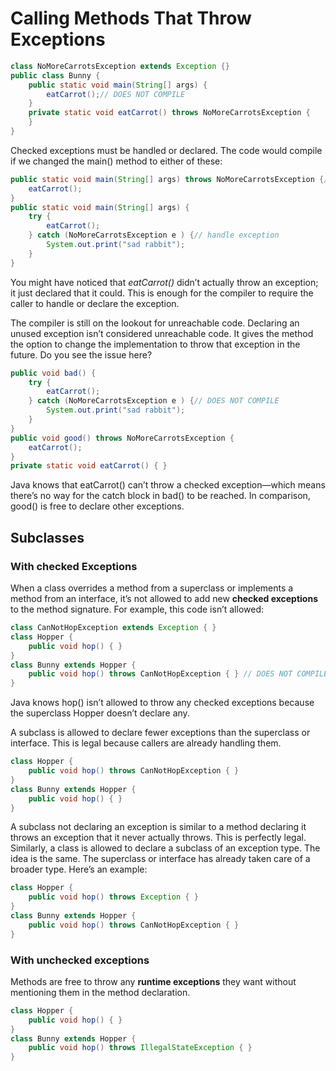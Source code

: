 # Calling Methods That Throw Exceptions

```Java
class NoMoreCarrotsException extends Exception {}
public class Bunny {
    public static void main(String[] args) {
        eatCarrot();// DOES NOT COMPILE
    }
    private static void eatCarrot() throws NoMoreCarrotsException {
    }
}
```

Checked exceptions must be handled or declared. The code would compile if we changed the main()
method to either of these:

```Java
public static void main(String[] args) throws NoMoreCarrotsException {// declare exception
    eatCarrot();
}
public static void main(String[] args) {
    try {
        eatCarrot();
    } catch (NoMoreCarrotsException e ) {// handle exception
        System.out.print("sad rabbit");
    }
}
```

You might have noticed that *eatCarrot()* didn’t actually throw an exception; it just declared that it could. This is enough for the compiler to require the caller to handle or declare the exception.

The compiler is still on the lookout for unreachable code. Declaring an unused exception
isn’t considered unreachable code. It gives the method the option to change the implementation to throw that exception in the future. Do you see the issue here?

```Java
public void bad() {
    try {
        eatCarrot();
    } catch (NoMoreCarrotsException e ) {// DOES NOT COMPILE
        System.out.print("sad rabbit");
    }
}
public void good() throws NoMoreCarrotsException {
    eatCarrot();
}
private static void eatCarrot() { }
```

Java knows that eatCarrot() can’t throw a checked exception—which means there’s no way for the catch block in bad() to be reached. In comparison, good() is free to declare other exceptions.

## Subclasses

### With checked Exceptions

When a class overrides a method from a superclass or implements a method from an interface, it’s not allowed to add new **checked exceptions** to the method signature. For example, this code isn’t allowed:

```Java
class CanNotHopException extends Exception { }
class Hopper {
    public void hop() { }
}
class Bunny extends Hopper {
    public void hop() throws CanNotHopException { } // DOES NOT COMPILE
}
```

Java knows hop() isn’t allowed to throw any checked exceptions because the superclass Hopper doesn’t declare any.

A subclass is allowed to declare fewer exceptions than the superclass or interface. This is
legal because callers are already handling them.

```Java
class Hopper {
    public void hop() throws CanNotHopException { }
}
class Bunny extends Hopper {
    public void hop() { }
}
```

A subclass not declaring an exception is similar to a method declaring it throws an exception that it never actually throws. This is perfectly legal. Similarly, a class is allowed to declare a subclass of an exception type. The idea is the same. The superclass or interface has already taken care of a broader type. Here’s an example:

```Java
class Hopper {
    public void hop() throws Exception { }
}
class Bunny extends Hopper {
    public void hop() throws CanNotHopException { }
}
```

### With unchecked exceptions

Methods are free to throw any **runtime exceptions** they want without mentioning them in the method declaration.

```Java
class Hopper {
    public void hop() { }
}
class Bunny extends Hopper {
    public void hop() throws IllegalStateException { }
}
```

